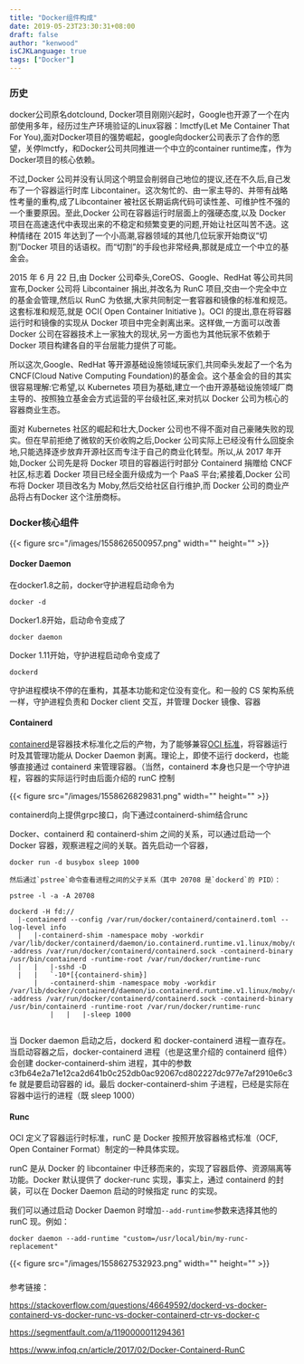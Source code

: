 ```yaml
---
title: "Docker组件构成"
date: 2019-05-23T23:30:31+08:00
draft: false
author: "kenwood"
isCJKLanguage: true
tags: ["Docker"]
---
```


### 

### 历史

docker公司原名dotclound, Docker项目刚刚兴起时，Google也开源了一个在内部使用多年，经历过生产环境验证的Linux容器：lmctfy(Let Me Container That For You),面对Docker项目的强势崛起，google向docker公司表示了合作的愿望，关停lmctfy，和Docker公司共同推进一个中立的container runtime库，作为Docker项目的核心依赖。

不过,Docker 公司并没有认同这个明显会削弱自己地位的提议,还在不久后,自己发布了一个容器运行时库 Libcontainer。这次匆忙的、由一家主导的、并带有战略性考量的重构,成了Libcontainer 被社区长期诟病代码可读性差、可维护性不强的一个重要原因。至此,Docker 公司在容器运行时层面上的强硬态度,以及 Docker 项目在高速迭代中表现出来的不稳定和频繁变更的问题,开始让社区叫苦不迭。这种情绪在 2015 年达到了一个小高潮,容器领域的其他几位玩家开始商议“切割”Docker 项目的话语权。而“切割”的手段也非常经典,那就是成立一个中立的基金会。

2015 年 6 月 22 日,由 Docker 公司牵头,CoreOS、Google、RedHat 等公司共同宣布,Docker 公司将 Libcontainer 捐出,并改名为 RunC 项目,交由一个完全中立的基金会管理,然后以 RunC 为依据,大家共同制定一套容器和镜像的标准和规范。这套标准和规范,就是 OCI( Open Container Initiative )。OCI 的提出,意在将容器运行时和镜像的实现从 Docker 项目中完全剥离出来。这样做,一方面可以改善 Docker 公司在容器技术上一家独大的现状,另一方面也为其他玩家不依赖于 Docker 项目构建各自的平台层能力提供了可能。

所以这次,Google、RedHat 等开源基础设施领域玩家们,共同牵头发起了一个名为CNCF(Cloud Native Computing Foundation)的基金会。这个基金会的目的其实很容易理解:它希望,以 Kubernetes 项目为基础,建立一个由开源基础设施领域厂商主导的、按照独立基金会方式运营的平台级社区,来对抗以 Docker 公司为核心的容器商业生态。

面对 Kubernetes 社区的崛起和壮大,Docker 公司也不得不面对自己豪赌失败的现实。但在早前拒绝了微软的天价收购之后,Docker 公司实际上已经没有什么回旋余地,只能选择逐步放弃开源社区而专注于自己的商业化转型。所以,从 2017 年开始,Docker 公司先是将 Docker 项目的容器运行时部分 Containerd 捐赠给 CNCF 社区,标志着 Docker 项目已经全面升级成为一个 PaaS 平台;紧接着,Docker 公司布将 Docker 项目改名为 Moby,然后交给社区自行维护,而 Docker 公司的商业产品将占有Docker 这个注册商标。

### Docker核心组件

{{< figure src="/images/1558626500957.png" width="" height="" >}}

#### Docker Daemon

在docker1.8之前，docker守护进程启动命令为

```
docker -d
```

Docker1.8开始，启动命令变成了

```
docker daemon
```

Docker 1.11开始，守护进程启动命令变成了

```
dockerd

```

守护进程模块不停的在重构，其基本功能和定位没有变化。和一般的 CS 架构系统一样，守护进程负责和 Docker client 交互，并管理 Docker 镜像、容器

#### Containerd

[containerd](https://github.com/docker/containerd)是容器技术标准化之后的产物，为了能够兼容[OCI 标准](https://www.opencontainers.org/)，将容器运行时及其管理功能从 Docker Daemon 剥离。理论上，即使不运行 dockerd，也能够直接通过 containerd 来管理容器。（当然，containerd 本身也只是一个守护进程，容器的实际运行时由后面介绍的 runC 控制

{{< figure src="/images/1558626829831.png" width="" height="" >}}

containerd向上提供grpc接口，向下通过containerd-shim结合runc

Docker、containerd 和 containerd-shim 之间的关系，可以通过启动一个 Docker 容器，观察进程之间的关联。首先启动一个容器，

```
docker run -d busybox sleep 1000

然后通过`pstree`命令查看进程之间的父子关系（其中 20708 是`dockerd`的 PID）：
```

```
pstree -l -a -A 20708
```

```
dockerd -H fd://
  |-containerd --config /var/run/docker/containerd/containerd.toml --log-level info
  |   |-containerd-shim -namespace moby -workdir /var/lib/docker/containerd/daemon/io.containerd.runtime.v1.linux/moby/d092d81e7c9d73d5cd33944095ee78b17ffebeb17336f8537ce34e0f000a28eb -address /var/run/docker/containerd/containerd.sock -containerd-binary /usr/bin/containerd -runtime-root /var/run/docker/runtime-runc
  |   |   |-sshd -D
  |   |   `-10*[{containerd-shim}]
      |   -containerd-shim -namespace moby -workdir /var/lib/docker/containerd/daemon/io.containerd.runtime.v1.linux/moby/c3fb64e2a71e12ca2d641b0c252db0ac92067cd802227dc977e7af2910e6c3fe -address /var/run/docker/containerd/containerd.sock -containerd-binary /usr/bin/containerd -runtime-root /var/run/docker/runtime-runc
          |   |   |-sleep 1000


```

当 Docker daemon 启动之后，dockerd 和 docker-containerd 进程一直存在。当启动容器之后，docker-containerd 进程（也是这里介绍的 containerd 组件）会创建 docker-containerd-shim 进程，其中的参数 c3fb64e2a71e12ca2d641b0c252db0ac92067cd802227dc977e7af2910e6c3fe 就是要启动容器的 id。最后 docker-containerd-shim 子进程，已经是实际在容器中运行的进程（既 sleep 1000）

#### Runc

OCI 定义了容器运行时标准，runC 是 Docker 按照开放容器格式标准（OCF, Open Container Format）制定的一种具体实现。

runC 是从 Docker 的 libcontainer 中迁移而来的，实现了容器启停、资源隔离等功能。Docker 默认提供了 docker-runc 实现，事实上，通过 containerd 的封装，可以在 Docker Daemon 启动的时候指定 runc 的实现。

我们可以通过启动 Docker Daemon 时增加`--add-runtime`参数来选择其他的 runC 现。例如：

```
docker daemon --add-runtime "custom=/usr/local/bin/my-runc-replacement"
```

{{< figure src="/images/1558627532923.png" width="" height="" >}}

### 



参考链接：

https://stackoverflow.com/questions/46649592/dockerd-vs-docker-containerd-vs-docker-runc-vs-docker-containerd-ctr-vs-docker-c

https://segmentfault.com/a/1190000011294361

https://www.infoq.cn/article/2017/02/Docker-Containerd-RunC